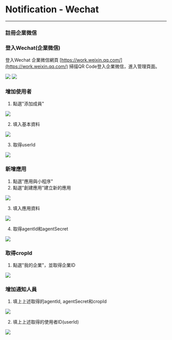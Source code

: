 # Notification - Wechat

---

### 註冊企業微信

### 登入Wechat(企業微信)

登入Wechat 企業微信網頁 [https://work.weixin.qq.com/](https://work.weixin.qq.com/)
掃描QR Code登入企業微信，進入管理頁面。

![](/assets/wechat_business_login.png)
![](/assets/wechat_business_login_qrcode.png)

### 增加使用者

1. 點選"添加成員"

![](/assets/wechat_business_add_user.png)

2. 填入基本資料

![](/assets/wechat_business_user_info.png)

3. 取得userId

![](/assets/wechat_business_userId.png)

### 新增應用

1. 點選"應用與小程序"
2. 點選"創建應用"建立新的應用

![](/assets/wechat_business_add_application.png)

3. 填入應用資料

![](/assets/wechat_business_input_application.png)

4. 取得agentId和agentSecret

![](/assets/wechat_business_application_info.png)

### 取得cropId

1. 點選"我的企業"，並取得企業ID

![](/assets/wechat_business_info.png)

### 增加通知人員

1. 填上上述取得的agentId, agentSecret和cropId

![](/assets/wechat_business_add_member1.png)

2. 填上上述取得的使用者ID(userId)

![](/assets/wechat_business_add_member2.png)


